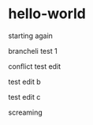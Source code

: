 # hello-world

starting again

brancheli test 1

conflict test edit

test edit b

test edit c

screaming
